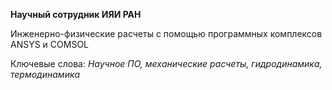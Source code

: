 **Научный сотрудник ИЯИ РАН**

Инженерно-физические расчеты с помощью программных комплексов ANSYS и COMSOL

Ключевые слова: *Научное ПО, механические расчеты, гидродинамика, термодинамика*
